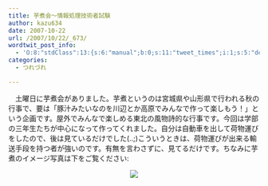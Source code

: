 ```yaml
---
title: 芋煮会～情報処理技術者試験
author: kazu634
date: 2007-10-22
url: /2007/10/22/_673/
wordtwit_post_info:
  - 'O:8:"stdClass":13:{s:6:"manual";b:0;s:11:"tweet_times";i:1;s:5:"delay";i:0;s:7:"enabled";i:1;s:10:"separation";s:2:"60";s:7:"version";s:3:"3.7";s:14:"tweet_template";b:0;s:6:"status";i:2;s:6:"result";a:0:{}s:13:"tweet_counter";i:2;s:13:"tweet_log_ids";a:1:{i:0;i:3279;}s:9:"hash_tags";a:0:{}s:8:"accounts";a:1:{i:0;s:7:"kazu634";}}'
categories:
  - つれづれ

---
```

<div class="section">
<p>
    　土曜日に芋煮会がありました。芋煮というのは宮城県や山形県で行われる秋の行事で、要は「豚汁みたいなのを川辺とか高原でみんなで作って楽しもう！」という企画です。屋外でみんなで楽しめる東北の風物詩的な行事です。今回は学部の三年生たちが中心になって作ってくれました。自分は自動車を出して荷物運びをしたので、後は見ているだけでした(..;)こういうときは、荷物運びが出来る輸送手段を持つ者が強いのです。有無を言わさずに、見てるだけです。ちなみに芋煮のイメージ写真は下をご覧ください:
</p>
  
<p>
<center>
<a href="http://flickr.com/photos/noritake/304242501/" onclick="__gaTracker('send', 'event', 'outbound-article', 'http://flickr.com/photos/noritake/304242501/', '');" title="牛肉と里芋を使った醤油味の芋煮鍋"><img src="http://farm1.static.flickr.com/109/304242501_7bcc4ae031_m.jpg" /></a><br />
</center></div>